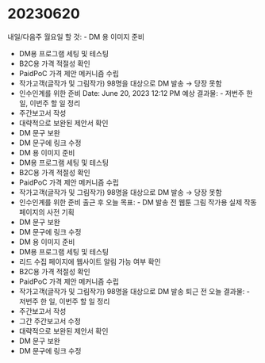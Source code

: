 # 20230620

내일/다음주 월요일 할 것: - DM 용 이미지 준비
- DM용 프로그램 세팅 및 테스팅
- B2C용 가격 적절성 확인
- PaidPoC 가격 제안 메커니즘 수립
- 작가고객(글작가 및 그림작가) 98명을 대상으로 DM 발송 → 당장 못함
- 인수인계를 위한 준비
Date: June 20, 2023 12:12 PM
예상 결과물: - 저번주 한 일, 이번주 할 일 정리
- 주간보고서 작성
- 대략적으로 보완된 제안서 확인
- DM 문구 보완
- DM 문구에 링크 수정
- DM 용 이미지 준비
- DM용 프로그램 세팅 및 테스팅
- B2C용 가격 적절성 확인
- PaidPoC 가격 제안 메커니즘 수립
- 작가고객(글작가 및 그림작가) 98명을 대상으로 DM 발송 → 당장 못함
- 인수인계를 위한 준비
출근 후 오늘 목표: - DM 발송 전 웹툰 그림 작가용 실제 작동 페이지의 사전 기획 
- DM 문구 보완
- DM 문구에 링크 수정
- DM 용 이미지 준비
- DM용 프로그램 세팅 및 테스팅
- 리드 수집 페이지에 웹사이트 알림 가능 여부 확인
- B2C용 가격 적절성 확인
- PaidPoC 가격 제안 메커니즘 수립
- 작가고객(글작가 및 그림작가) 98명을 대상으로 DM 발송
퇴근 전 오늘 결과물: - 저번주 한 일, 이번주 할 일 정리
- 주간보고서 작성
- 그간 주간보고서 수정
- 대략적으로 보완된 제안서 확인
- DM 문구 보완
- DM 문구에 링크 수정